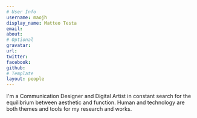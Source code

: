 ```yaml
---
# User Info
username: maojh
display_name: Matteo Testa
email:
about:
# Optional
gravatar:
url:
twitter:
facebook:
github:
# Template
layout: people
---
```

I'm a Communication Designer and Digital Artist in constant search for the equilibrium between aesthetic and function. Human and technology are both themes and tools for my research and works.
